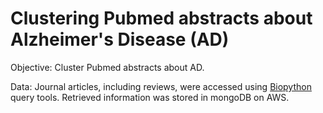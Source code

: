 # Clustering Pubmed abstracts about Alzheimer's Disease (AD)

Objective: Cluster Pubmed abstracts about AD.

Data: Journal articles, including reviews, were accessed using [Biopython](http://biopython.org) query tools. Retrieved information was stored in mongoDB on AWS.
